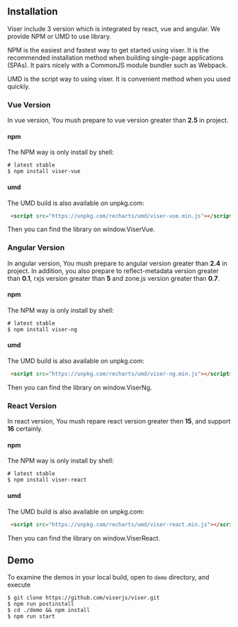 ## Installation

Viser include 3 version which is integrated by react, vue and angular. We provide NPM or UMD to use library.

NPM is the easiest and fastest way to get started using viser. It is the recommended installation method when building single-page applications (SPAs). It pairs nicely with a CommonJS module bundler such as Webpack.

UMD is the script way to using viser. It is convenient method when you used quickly.

### Vue Version

In vue version, You mush prepare to vue version greater than **2.5** in project.

#### npm

The NPM way is only install by shell:

```shell
# latest stable
$ npm install viser-vue
```

#### umd

The UMD build is also available on unpkg.com:

```html
 <script src="https://unpkg.com/recharts/umd/viser-vue.min.js"></script>
```

Then you can find the library on window.ViserVue.

### Angular Version

In angular version, You mush prepare to angular version greater than **2.4** in project. In addition, you also prepare to reflect-metadata version greater than **0.1**, rxjs version greater than **5** and zone.js version greater than **0.7**.

#### npm

The NPM way is only install by shell:

```shell
# latest stable
$ npm install viser-ng
```

#### umd

The UMD build is also available on unpkg.com:

```html
 <script src="https://unpkg.com/recharts/umd/viser-ng.min.js"></script>
```

Then you can find the library on window.ViserNg.

### React Version

In react version, You mush repare react version greater then **15**, and support **16** certainly.

#### npm

The NPM way is only install by shell:

```shell
# latest stable
$ npm install viser-react
```

#### umd

The UMD build is also available on unpkg.com:

```html
 <script src="https://unpkg.com/recharts/umd/viser-react.min.js"></script>
```

Then you can find the library on window.ViserReact.

## Demo

To examine the demos in your local build, open to `demo` directory, and execute

```shell
$ git clone https://github.com/viserjs/viser.git
$ npm run postinstall
$ cd ./demo && npm install
$ npm run start
```
